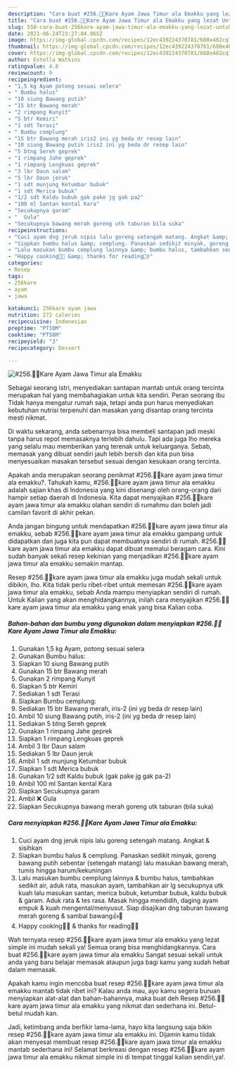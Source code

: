 ```yaml
---
description: "Cara buat #256.🍗🥥Kare Ayam Jawa Timur ala Emakku yang lezat Untuk Jualan"
title: "Cara buat #256.🍗🥥Kare Ayam Jawa Timur ala Emakku yang lezat Untuk Jualan"
slug: 558-cara-buat-256kare-ayam-jawa-timur-ala-emakku-yang-lezat-untuk-jualan
date: 2021-06-24T23:27:04.065Z
image: https://img-global.cpcdn.com/recipes/12ec439224370781/680x482cq70/256🍗🥥kare-ayam-jawa-timur-ala-emakku-foto-resep-utama.jpg
thumbnail: https://img-global.cpcdn.com/recipes/12ec439224370781/680x482cq70/256🍗🥥kare-ayam-jawa-timur-ala-emakku-foto-resep-utama.jpg
cover: https://img-global.cpcdn.com/recipes/12ec439224370781/680x482cq70/256🍗🥥kare-ayam-jawa-timur-ala-emakku-foto-resep-utama.jpg
author: Estella Watkins
ratingvalue: 4.8
reviewcount: 9
recipeingredient:
- "1,5 kg Ayam potong sesuai selera"
- " Bumbu halus"
- "10 siung Bawang putih"
- "15 btr Bawang merah"
- "2 rimpang Kunyit"
- "5 btr Kemiri"
- "1 sdt Terasi"
- " Bumbu cemplung"
- "15 btr Bawang merah iris2 ini yg beda dr resep lain"
- "10 siung Bawang putih iris2 ini yg beda dr resep lain"
- "5 btng Sereh geprek"
- "1 rimpang Jahe geprek"
- "1 rimpang Lengkuas geprek"
- "3 lbr Daun salam"
- "5 lbr Daun jeruk"
- "1 sdt munjung Ketumbar bubuk"
- "1 sdt Merica bubuk"
- "1/2 sdt Kaldu bubuk gak pake jg gak pa2"
- "100 ml Santan kental Kara"
- "Secukupnya garam"
- "  Gula"
- "Secukupnya bawang merah goreng utk taburan bila suka"
recipeinstructions:
- "Cuci ayam dng jeruk nipis lalu goreng setengah matang. Angkat &amp; sisihkan"
- "Siapkan bumbu halus &amp; cemplung. Panaskan sedikit minyak, goreng bawang putih sebentar (setengah matang) lalu masukan bawang merah, tumis hingga harum/kekuningan"
- "Lalu masukan bumbu cemplung lainnya &amp; bumbu halus, tambahkan sedikit air, aduk rata, masukan ayam, tambahkan air lg secukupnya utk kuah lalu masukan santan, merica bubuk, ketumbar bubuk, kaldu bubuk &amp; garam. Aduk rata &amp; tes rasa. Masak hingga mendidih, daging ayam empuk &amp; kuah mengental/menyusut. Siap disajikan dng taburan bawang merah goreng &amp; sambal bawang👍🤤"
- "Happy cooking👩‍🍳 &amp; thanks for reading🙇‍♀️"
categories:
- Resep
tags:
- 256kare
- ayam
- jawa

katakunci: 256kare ayam jawa 
nutrition: 272 calories
recipecuisine: Indonesian
preptime: "PT10M"
cooktime: "PT58M"
recipeyield: "3"
recipecategory: Dessert

---
```



![#256.🍗🥥Kare Ayam Jawa Timur ala Emakku](https://img-global.cpcdn.com/recipes/12ec439224370781/680x482cq70/256🍗🥥kare-ayam-jawa-timur-ala-emakku-foto-resep-utama.jpg)

Sebagai seorang istri, menyediakan santapan mantab untuk orang tercinta merupakan hal yang membahagiakan untuk kita sendiri. Peran seorang ibu Tidak hanya mengatur rumah saja, tetapi anda pun harus menyediakan kebutuhan nutrisi terpenuhi dan masakan yang disantap orang tercinta mesti nikmat.

Di waktu  sekarang, anda sebenarnya bisa membeli santapan jadi meski tanpa harus repot memasaknya terlebih dahulu. Tapi ada juga lho mereka yang selalu mau memberikan yang terenak untuk keluarganya. Sebab, memasak yang dibuat sendiri jauh lebih bersih dan kita pun bisa menyesuaikan masakan tersebut sesuai dengan kesukaan orang tercinta. 



Apakah anda merupakan seorang penikmat #256.🍗🥥kare ayam jawa timur ala emakku?. Tahukah kamu, #256.🍗🥥kare ayam jawa timur ala emakku adalah sajian khas di Indonesia yang kini disenangi oleh orang-orang dari hampir setiap daerah di Indonesia. Kita dapat menyajikan #256.🍗🥥kare ayam jawa timur ala emakku olahan sendiri di rumahmu dan boleh jadi camilan favorit di akhir pekan.

Anda jangan bingung untuk mendapatkan #256.🍗🥥kare ayam jawa timur ala emakku, sebab #256.🍗🥥kare ayam jawa timur ala emakku gampang untuk didapatkan dan juga kita pun dapat membuatnya sendiri di rumah. #256.🍗🥥kare ayam jawa timur ala emakku dapat dibuat memalui beragam cara. Kini sudah banyak sekali resep kekinian yang menjadikan #256.🍗🥥kare ayam jawa timur ala emakku semakin mantap.

Resep #256.🍗🥥kare ayam jawa timur ala emakku juga mudah sekali untuk dibikin, lho. Kita tidak perlu ribet-ribet untuk memesan #256.🍗🥥kare ayam jawa timur ala emakku, sebab Anda mampu menyiapkan sendiri di rumah. Untuk Kalian yang akan menghidangkannya, inilah cara menyajikan #256.🍗🥥kare ayam jawa timur ala emakku yang enak yang bisa Kalian coba.

<!--inarticleads1-->

##### Bahan-bahan dan bumbu yang digunakan dalam menyiapkan #256.🍗🥥Kare Ayam Jawa Timur ala Emakku:

1. Gunakan 1,5 kg Ayam, potong sesuai selera
1. Gunakan  Bumbu halus:
1. Siapkan 10 siung Bawang putih
1. Gunakan 15 btr Bawang merah
1. Gunakan 2 rimpang Kunyit
1. Siapkan 5 btr Kemiri
1. Sediakan 1 sdt Terasi
1. Siapkan  Bumbu cemplung:
1. Sediakan 15 btr Bawang merah, iris-2 (ini yg beda dr resep lain)
1. Ambil 10 siung Bawang putih, iris-2 (ini yg beda dr resep lain)
1. Sediakan 5 btng Sereh geprek
1. Gunakan 1 rimpang Jahe geprek
1. Siapkan 1 rimpang Lengkuas geprek
1. Ambil 3 lbr Daun salam
1. Sediakan 5 lbr Daun jeruk
1. Ambil 1 sdt munjung Ketumbar bubuk
1. Siapkan 1 sdt Merica bubuk
1. Gunakan 1/2 sdt Kaldu bubuk (gak pake jg gak pa-2)
1. Ambil 100 ml Santan kental Kara
1. Siapkan Secukupnya garam
1. Ambil  ❌ Gula
1. Siapkan Secukupnya bawang merah goreng utk taburan (bila suka)




<!--inarticleads2-->

##### Cara menyiapkan #256.🍗🥥Kare Ayam Jawa Timur ala Emakku:

1. Cuci ayam dng jeruk nipis lalu goreng setengah matang. Angkat &amp; sisihkan
1. Siapkan bumbu halus &amp; cemplung. Panaskan sedikit minyak, goreng bawang putih sebentar (setengah matang) lalu masukan bawang merah, tumis hingga harum/kekuningan
1. Lalu masukan bumbu cemplung lainnya &amp; bumbu halus, tambahkan sedikit air, aduk rata, masukan ayam, tambahkan air lg secukupnya utk kuah lalu masukan santan, merica bubuk, ketumbar bubuk, kaldu bubuk &amp; garam. Aduk rata &amp; tes rasa. Masak hingga mendidih, daging ayam empuk &amp; kuah mengental/menyusut. Siap disajikan dng taburan bawang merah goreng &amp; sambal bawang👍🤤
1. Happy cooking👩‍🍳 &amp; thanks for reading🙇‍♀️




Wah ternyata resep #256.🍗🥥kare ayam jawa timur ala emakku yang lezat simple ini mudah sekali ya! Semua orang bisa menghidangkannya. Cara buat #256.🍗🥥kare ayam jawa timur ala emakku Sangat sesuai sekali untuk anda yang baru belajar memasak ataupun juga bagi kamu yang sudah hebat dalam memasak.

Apakah kamu ingin mencoba buat resep #256.🍗🥥kare ayam jawa timur ala emakku mantab tidak ribet ini? Kalau anda mau, ayo kamu segera buruan menyiapkan alat-alat dan bahan-bahannya, maka buat deh Resep #256.🍗🥥kare ayam jawa timur ala emakku yang nikmat dan sederhana ini. Betul-betul mudah kan. 

Jadi, ketimbang anda berfikir lama-lama, hayo kita langsung saja bikin resep #256.🍗🥥kare ayam jawa timur ala emakku ini. Dijamin kamu tiidak akan menyesal membuat resep #256.🍗🥥kare ayam jawa timur ala emakku mantab sederhana ini! Selamat berkreasi dengan resep #256.🍗🥥kare ayam jawa timur ala emakku nikmat simple ini di tempat tinggal kalian sendiri,ya!.

